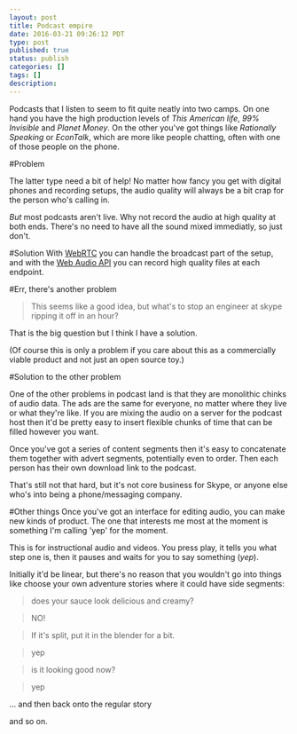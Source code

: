 ```yaml
---
layout: post
title: Podcast empire
date: 2016-03-21 09:26:12 PDT
type: post
published: true
status: publish
categories: []
tags: []
description: 
---
```


Podcasts that I listen to seem to fit quite neatly into two camps. On one hand you have the high production levels of _This American life_, _99% Invisible_ and _Planet Money_. On the other you've got things like _Rationally Speaking_ or _EconTalk_, which are more like people chatting, often with one of those people on the phone.

#Problem

The latter type need a bit of help! No matter how fancy you get with digital phones and recording setups, the audio quality will always be a bit crap for the person who's calling in. 

_But_ most podcasts aren't live. Why not record the audio at high quality at both ends. There's no need to have all the sound mixed immediatly, so just don't.

#Solution
With [WebRTC](https://webrtc.org/) you can handle the broadcast part of the setup, and with the [Web Audio API](https://developer.mozilla.org/en-US/docs/Web/API/Web_Audio_API) you can record high quality files at each endpoint.

#Err, there's another problem

> This seems like a good idea, but what's to stop an engineer at skype ripping it off in an hour?

That is the big question but I think I have a solution.

(Of course this is only a problem if you care about this as a commercially viable product and not just an open source toy.)

#Solution to the other problem

One of the other problems in podcast land is that they are monolithic chinks of audio data. The ads are the same for everyone, no matter where they live or what they're like. If you are mixing the audio on a server for the podcast host then it'd be pretty easy to insert flexible chunks of time that can be filled however you want.

Once you've got a series of content segments then it's easy to concatenate them together with advert segments, potentially even to order. Then each person has their own download link to the podcast.

That's still not that hard, but it's not core business for Skype, or anyone else who's into being a phone/messaging company.

#Other things
Once you've got an interface for editing audio, you can make new kinds of product. The one that interests me most at the moment is something I'm calling 'yep' for the moment.

This is for instructional audio and videos. You press play, it tells you what step one is, then it pauses and waits for you to say something (_yep_).

Initially it'd be linear, but there's no reason that you wouldn't go into things like choose your own adventure stories where it could have side segments:

> does your sauce look delicious and creamy?

> NO!

> If it's split, put it in the blender for a bit.

> yep

> is it looking good now?

> yep
 
... and then back onto the regular story

and so on.

